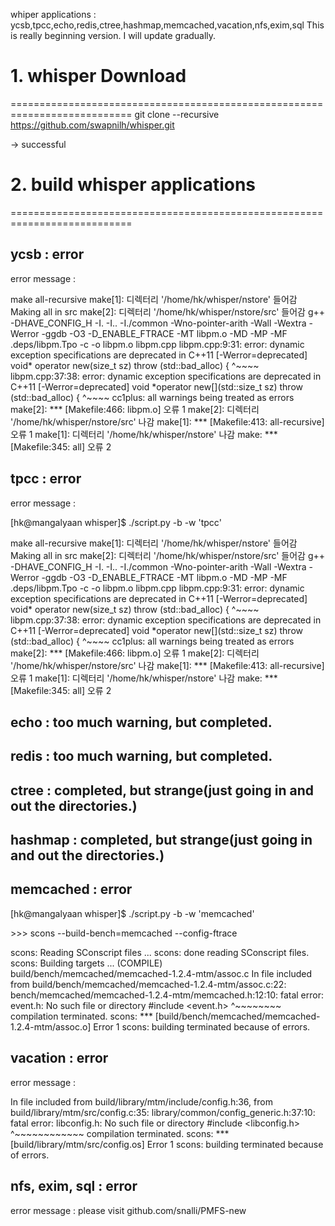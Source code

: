 whiper applications : ycsb,tpcc,echo,redis,ctree,hashmap,memcached,vacation,nfs,exim,sql
This is really beginning version. I will update gradually.

# 1. whisper Download
===========================================================================
git clone --recursive https://github.com/swapnilh/whisper.git

-> successful

# 2. build whisper applications
===========================================================================
## ycsb : error

error message : 

make  all-recursive
make[1]: 디렉터리 '/home/hk/whisper/nstore' 들어감
Making all in src
make[2]: 디렉터리 '/home/hk/whisper/nstore/src' 들어감
g++ -DHAVE_CONFIG_H -I. -I..  -I./common -Wno-pointer-arith   -Wall -Wextra -Werror  -ggdb -O3 -D_ENABLE_FTRACE -MT libpm.o -MD -MP -MF .deps/libpm.Tpo -c -o libpm.o libpm.cpp
libpm.cpp:9:31: error: dynamic exception specifications are deprecated in C++11 [-Werror=deprecated]
 void* operator new(size_t sz) throw (std::bad_alloc) {
                               ^~~~~
libpm.cpp:37:38: error: dynamic exception specifications are deprecated in C++11 [-Werror=deprecated]
 void *operator new[](std::size_t sz) throw (std::bad_alloc) {
                                      ^~~~~
cc1plus: all warnings being treated as errors
make[2]: *** [Makefile:466: libpm.o] 오류 1
make[2]: 디렉터리 '/home/hk/whisper/nstore/src' 나감
make[1]: *** [Makefile:413: all-recursive] 오류 1
make[1]: 디렉터리 '/home/hk/whisper/nstore' 나감
make: *** [Makefile:345: all] 오류 2

## tpcc : error

error message :

[hk@mangalyaan whisper]$ ./script.py -b -w 'tpcc'

make  all-recursive
make[1]: 디렉터리 '/home/hk/whisper/nstore' 들어감
Making all in src
make[2]: 디렉터리 '/home/hk/whisper/nstore/src' 들어감
g++ -DHAVE_CONFIG_H -I. -I..  -I./common -Wno-pointer-arith   -Wall -Wextra -Werror  -ggdb -O3 -D_ENABLE_FTRACE -MT libpm.o -MD -MP -MF .deps/libpm.Tpo -c -o libpm.o libpm.cpp
libpm.cpp:9:31: error: dynamic exception specifications are deprecated in C++11 [-Werror=deprecated]
 void* operator new(size_t sz) throw (std::bad_alloc) {
                               ^~~~~
libpm.cpp:37:38: error: dynamic exception specifications are deprecated in C++11 [-Werror=deprecated]
 void *operator new[](std::size_t sz) throw (std::bad_alloc) {
                                      ^~~~~
cc1plus: all warnings being treated as errors
make[2]: *** [Makefile:466: libpm.o] 오류 1
make[2]: 디렉터리 '/home/hk/whisper/nstore/src' 나감
make[1]: *** [Makefile:413: all-recursive] 오류 1
make[1]: 디렉터리 '/home/hk/whisper/nstore' 나감
make: *** [Makefile:345: all] 오류 2

## echo : too much warning, but completed.

## redis : too much warning, but completed.

## ctree : completed, but strange(just going in and out the directories.)

## hashmap : completed, but strange(just going in and out the directories.)

## memcached : error

[hk@mangalyaan whisper]$ ./script.py -b -w 'memcached'

\>>> scons --build-bench=memcached --config-ftrace

scons: Reading SConscript files ...
scons: done reading SConscript files.
scons: Building targets ...
(COMPILE)  build/bench/memcached/memcached-1.2.4-mtm/assoc.c
In file included from build/bench/memcached/memcached-1.2.4-mtm/assoc.c:22:
bench/memcached/memcached-1.2.4-mtm/memcached.h:12:10: fatal error: event.h: No such file or directory
 #include <event.h>
          ^~~~~~~~~
compilation terminated.
scons: *** [build/bench/memcached/memcached-1.2.4-mtm/assoc.o] Error 1
scons: building terminated because of errors.

## vacation : error

error message : 

In file included from build/library/mtm/include/config.h:36,
                 from build/library/mtm/src/config.c:35:
library/common/config_generic.h:37:10: fatal error: libconfig.h: No such file or directory
 #include <libconfig.h>
          ^~~~~~~~~~~~~
compilation terminated.
scons: *** [build/library/mtm/src/config.os] Error 1
scons: building terminated because of errors.

## nfs, exim, sql : error

error message : please visit github.com/snalli/PMFS-new
